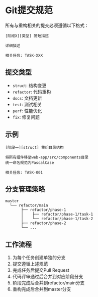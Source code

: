 # Git提交规范

所有与重构相关的提交必须遵循以下格式：

```
[阶段X][类型] 简短描述

详细描述

相关任务: TASK-XXX
```

## 提交类型

- `struct`: 结构变更
- `refactor`: 代码重构
- `docs`: 文档更新
- `test`: 测试相关
- `perf`: 性能优化
- `fix`: 修复问题

## 示例

```
[阶段一][struct] 重组目录结构

将所有组件移至web-app/src/components目录
统一命名规范为PascalCase

相关任务: TASK-001
```

## 分支管理策略

```
master
  └── refactor/main
       ├── refactor/phase-1
       │    ├── refactor/phase-1/task-1
       │    └── refactor/phase-1/task-2
       ├── refactor/phase-2
       └── ...
```

## 工作流程

1. 为每个任务创建单独的分支
2. 提交遵循上述规范
3. 完成任务后提交Pull Request
4. 代码评审通过后合并到对应阶段分支
5. 阶段完成后合并到refactor/main分支
6. 重构完成后合并到master分支 